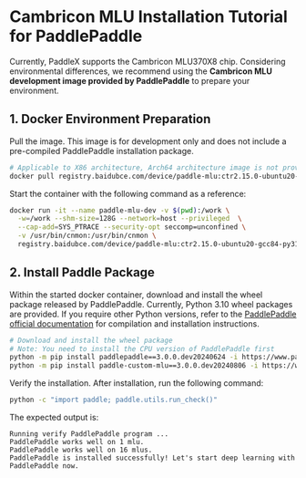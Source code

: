 # Cambricon MLU Installation Tutorial for PaddlePaddle

Currently, PaddleX supports the Cambricon MLU370X8 chip. Considering environmental differences, we recommend using the **Cambricon MLU development image provided by PaddlePaddle** to prepare your environment.

## 1. Docker Environment Preparation
Pull the image. This image is for development only and does not include a pre-compiled PaddlePaddle installation package.

```bash
# Applicable to X86 architecture, Arch64 architecture image is not provided for now
docker pull registry.baidubce.com/device/paddle-mlu:ctr2.15.0-ubuntu20-gcc84-py310
```

Start the container with the following command as a reference:

```bash
docker run -it --name paddle-mlu-dev -v $(pwd):/work \
  -w=/work --shm-size=128G --network=host --privileged  \
  --cap-add=SYS_PTRACE --security-opt seccomp=unconfined \
  -v /usr/bin/cnmon:/usr/bin/cnmon \
  registry.baidubce.com/device/paddle-mlu:ctr2.15.0-ubuntu20-gcc84-py310 /bin/bash
```

## 2. Install Paddle Package
Within the started docker container, download and install the wheel package released by PaddlePaddle. Currently, Python 3.10 wheel packages are provided. If you require other Python versions, refer to the [PaddlePaddle official documentation](https://www.paddlepaddle.org.cn/en/install/quick) for compilation and installation instructions.

```bash
# Download and install the wheel package
# Note: You need to install the CPU version of PaddlePaddle first
python -m pip install paddlepaddle==3.0.0.dev20240624 -i https://www.paddlepaddle.org.cn/packages/nightly/cpu/
python -m pip install paddle-custom-mlu==3.0.0.dev20240806 -i https://www.paddlepaddle.org.cn/packages/nightly/mlu/
```

Verify the installation. After installation, run the following command:

```bash
python -c "import paddle; paddle.utils.run_check()"
```

The expected output is:

```
Running verify PaddlePaddle program ...
PaddlePaddle works well on 1 mlu.
PaddlePaddle works well on 16 mlus.
PaddlePaddle is installed successfully! Let's start deep learning with PaddlePaddle now.
```
